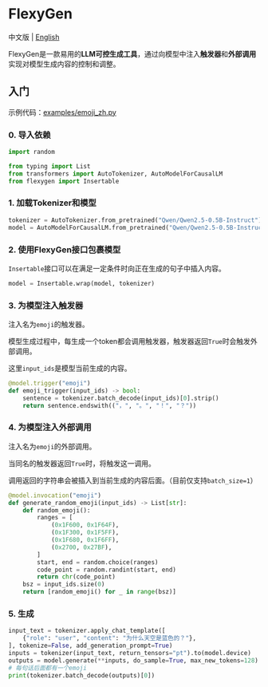 # FlexyGen

中文版 | [English](README.md)

FlexyGen是一款易用的**LLM可控生成工具**，通过向模型中注入**触发器**和**外部调用**实现对模型生成内容的控制和调整。

## 入门

示例代码：[examples/emoji_zh.py](examples/emoji_zh.py)

### 0. 导入依赖

```python
import random

from typing import List
from transformers import AutoTokenizer, AutoModelForCausalLM
from flexygen import Insertable
```

### 1. 加载Tokenizer和模型

```python
tokenizer = AutoTokenizer.from_pretrained("Qwen/Qwen2.5-0.5B-Instruct")
model = AutoModelForCausalLM.from_pretrained("Qwen/Qwen2.5-0.5B-Instruct")
```

### 2. 使用FlexyGen接口包裹模型

`Insertable`接口可以在满足一定条件时向正在生成的句子中插入内容。

```python
model = Insertable.wrap(model, tokenizer)
```

### 3. 为模型注入触发器

注入名为`emoji`的触发器。

模型生成过程中，每生成一个token都会调用触发器，触发器返回`True`时会触发外部调用。

这里`input_ids`是模型当前生成的内容。

```python
@model.trigger("emoji")
def emoji_trigger(input_ids) -> bool:
    sentence = tokenizer.batch_decode(input_ids)[0].strip()
    return sentence.endswith(("，", "。", "！", "？"))
```

### 4. 为模型注入外部调用

注入名为`emoji`的外部调用。

当同名的触发器返回`True`时，将触发这一调用。

调用返回的字符串会被插入到当前生成的内容后面。（目前仅支持`batch_size=1`）

```python
@model.invocation("emoji")
def generate_random_emoji(input_ids) -> List[str]:
    def random_emoji():
        ranges = [
            (0x1F600, 0x1F64F),
            (0x1F300, 0x1F5FF),
            (0x1F680, 0x1F6FF),
            (0x2700, 0x27BF),
        ]
        start, end = random.choice(ranges)
        code_point = random.randint(start, end)
        return chr(code_point)
    bsz = input_ids.size(0)
    return [random_emoji() for _ in range(bsz)]
```

### 5. 生成

```python
input_text = tokenizer.apply_chat_template([
    {"role": "user", "content": "为什么天空是蓝色的？"},
], tokenize=False, add_generation_prompt=True)
inputs = tokenizer(input_text, return_tensors="pt").to(model.device)
outputs = model.generate(**inputs, do_sample=True, max_new_tokens=128)
# 每句话后面都有一个emoji
print(tokenizer.batch_decode(outputs)[0])
```
